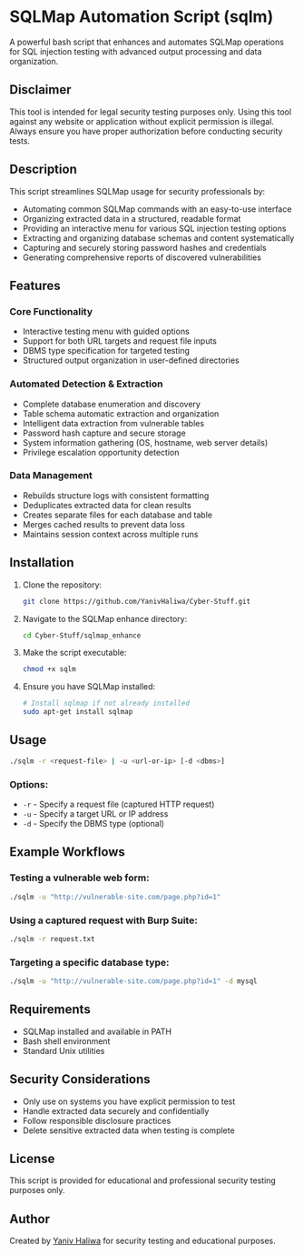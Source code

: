 # SQLMap Automation Script (sqlm)

A powerful bash script that enhances and automates SQLMap operations for SQL injection testing with advanced output processing and data organization.

## Disclaimer

This tool is intended for legal security testing purposes only. Using this tool against any website or application without explicit permission is illegal. Always ensure you have proper authorization before conducting security tests.

## Description

This script streamlines SQLMap usage for security professionals by:

- Automating common SQLMap commands with an easy-to-use interface
- Organizing extracted data in a structured, readable format
- Providing an interactive menu for various SQL injection testing options
- Extracting and organizing database schemas and content systematically
- Capturing and securely storing password hashes and credentials
- Generating comprehensive reports of discovered vulnerabilities

## Features

### Core Functionality
- Interactive testing menu with guided options
- Support for both URL targets and request file inputs
- DBMS type specification for targeted testing
- Structured output organization in user-defined directories

### Automated Detection & Extraction
- Complete database enumeration and discovery
- Table schema automatic extraction and organization
- Intelligent data extraction from vulnerable tables
- Password hash capture and secure storage
- System information gathering (OS, hostname, web server details)
- Privilege escalation opportunity detection

### Data Management
- Rebuilds structure logs with consistent formatting
- Deduplicates extracted data for clean results
- Creates separate files for each database and table
- Merges cached results to prevent data loss
- Maintains session context across multiple runs

## Installation

1. Clone the repository:
   ```bash
   git clone https://github.com/YanivHaliwa/Cyber-Stuff.git
   ```

2. Navigate to the SQLMap enhance directory:
   ```bash
   cd Cyber-Stuff/sqlmap_enhance
   ```

3. Make the script executable:
   ```bash
   chmod +x sqlm
   ```

4. Ensure you have SQLMap installed:
   ```bash
   # Install sqlmap if not already installed
   sudo apt-get install sqlmap
   ```

## Usage

```bash
./sqlm -r <request-file> | -u <url-or-ip> [-d <dbms>]
```

### Options:
- `-r` - Specify a request file (captured HTTP request)
- `-u` - Specify a target URL or IP address
- `-d` - Specify the DBMS type (optional)

## Example Workflows

### Testing a vulnerable web form:
```bash
./sqlm -u "http://vulnerable-site.com/page.php?id=1"
```

### Using a captured request with Burp Suite:
```bash
./sqlm -r request.txt
```

### Targeting a specific database type:
```bash
./sqlm -u "http://vulnerable-site.com/page.php?id=1" -d mysql
```

## Requirements

- SQLMap installed and available in PATH
- Bash shell environment
- Standard Unix utilities

## Security Considerations

- Only use on systems you have explicit permission to test
- Handle extracted data securely and confidentially
- Follow responsible disclosure practices
- Delete sensitive extracted data when testing is complete

## License

This script is provided for educational and professional security testing purposes only.

## Author

Created by [Yaniv Haliwa](https://github.com/YanivHaliwa) for security testing and educational purposes.

